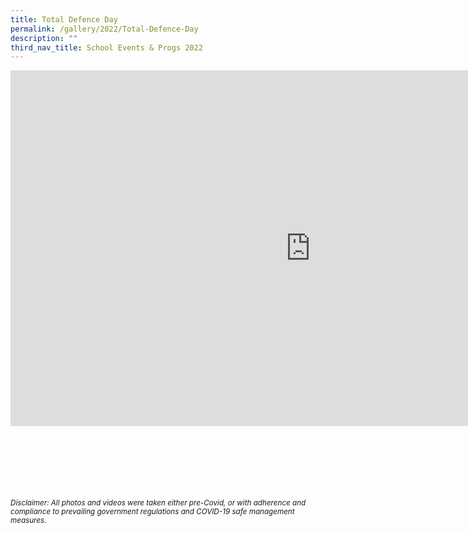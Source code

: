 ```yaml
---
title: Total Defence Day
permalink: /gallery/2022/Total-Defence-Day
description: ""
third_nav_title: School Events & Progs 2022
---
```

<iframe allowfullscreen="true" height="569" width="960" frameborder="0" src="https://docs.google.com/presentation/d/e/2PACX-1vR7L2EDdOzm0hsuOzU5IGmDtv-QAW6osUSc6Jw_m6KHw0FWmiEX95qeCWEwiq9IoA5UouxaGXoGy39l/embed?start=true&amp;loop=true&amp;delayms=5000"></iframe>


<br><br><br><br><br><br>
<sup>_Disclaimer: All photos and videos were taken either pre-Covid, or with adherence and compliance to prevailing government regulations and COVID-19 safe management measures._</sup>
